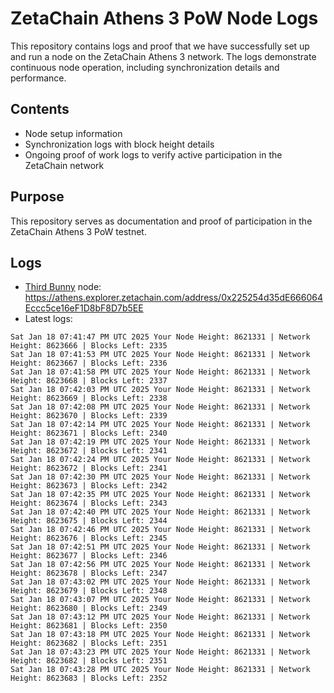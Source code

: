 # ZetaChain Athens 3 PoW Node Logs
This repository contains logs and proof that we have successfully set up and run a node on the ZetaChain Athens 3 network. The logs demonstrate continuous node operation, including synchronization details and performance.

## Contents
- Node setup information
- Synchronization logs with block height details
- Ongoing proof of work logs to verify active participation in the ZetaChain network

## Purpose
This repository serves as documentation and proof of participation in the ZetaChain Athens 3 PoW testnet.

## Logs

- [Third Bunny](https://thirdbunny.xyz/) node: https://athens.explorer.zetachain.com/address/0x225254d35dE666064Eccc5ce16eF1D8bF8D7b5EE
- Latest logs:
```
Sat Jan 18 07:41:47 PM UTC 2025 Your Node Height: 8621331 | Network Height: 8623666 | Blocks Left: 2335
Sat Jan 18 07:41:53 PM UTC 2025 Your Node Height: 8621331 | Network Height: 8623667 | Blocks Left: 2336
Sat Jan 18 07:41:58 PM UTC 2025 Your Node Height: 8621331 | Network Height: 8623668 | Blocks Left: 2337
Sat Jan 18 07:42:03 PM UTC 2025 Your Node Height: 8621331 | Network Height: 8623669 | Blocks Left: 2338
Sat Jan 18 07:42:08 PM UTC 2025 Your Node Height: 8621331 | Network Height: 8623670 | Blocks Left: 2339
Sat Jan 18 07:42:14 PM UTC 2025 Your Node Height: 8621331 | Network Height: 8623671 | Blocks Left: 2340
Sat Jan 18 07:42:19 PM UTC 2025 Your Node Height: 8621331 | Network Height: 8623672 | Blocks Left: 2341
Sat Jan 18 07:42:24 PM UTC 2025 Your Node Height: 8621331 | Network Height: 8623672 | Blocks Left: 2341
Sat Jan 18 07:42:30 PM UTC 2025 Your Node Height: 8621331 | Network Height: 8623673 | Blocks Left: 2342
Sat Jan 18 07:42:35 PM UTC 2025 Your Node Height: 8621331 | Network Height: 8623674 | Blocks Left: 2343
Sat Jan 18 07:42:40 PM UTC 2025 Your Node Height: 8621331 | Network Height: 8623675 | Blocks Left: 2344
Sat Jan 18 07:42:46 PM UTC 2025 Your Node Height: 8621331 | Network Height: 8623676 | Blocks Left: 2345
Sat Jan 18 07:42:51 PM UTC 2025 Your Node Height: 8621331 | Network Height: 8623677 | Blocks Left: 2346
Sat Jan 18 07:42:56 PM UTC 2025 Your Node Height: 8621331 | Network Height: 8623678 | Blocks Left: 2347
Sat Jan 18 07:43:02 PM UTC 2025 Your Node Height: 8621331 | Network Height: 8623679 | Blocks Left: 2348
Sat Jan 18 07:43:07 PM UTC 2025 Your Node Height: 8621331 | Network Height: 8623680 | Blocks Left: 2349
Sat Jan 18 07:43:12 PM UTC 2025 Your Node Height: 8621331 | Network Height: 8623681 | Blocks Left: 2350
Sat Jan 18 07:43:18 PM UTC 2025 Your Node Height: 8621331 | Network Height: 8623682 | Blocks Left: 2351
Sat Jan 18 07:43:23 PM UTC 2025 Your Node Height: 8621331 | Network Height: 8623682 | Blocks Left: 2351
Sat Jan 18 07:43:28 PM UTC 2025 Your Node Height: 8621331 | Network Height: 8623683 | Blocks Left: 2352
```

